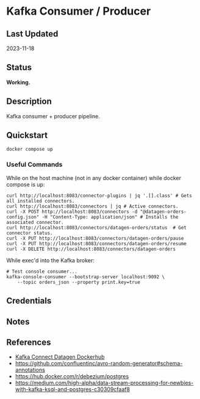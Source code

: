 # Kafka Consumer / Producer

## Last Updated

2023-11-18

## Status

**Working.**

## Description

Kafka consumer + producer pipeline.

## Quickstart

```shell
docker compose up
```

### Useful Commands

While on the host machine (not in any docker container) while docker compose is up:

```shell
curl http://localhost:8083/connector-plugins | jq '.[].class' # Gets all installed connectors.
curl http://localhost:8083/connectors | jq # Active connectors.
curl -X POST http://localhost:8083/connectors -d "@datagen-orders-config.json" -H "Content-Type: application/json" # Installs the associated connector.
curl http://localhost:8083/connectors/datagen-orders/status  # Get connector status.
curl -X PUT http://localhost:8083/connectors/datagen-orders/pause
curl -X PUT http://localhost:8083/connectors/datagen-orders/resume
curl -X DELETE http://localhost:8083/connectors/datagen-orders
```

While exec'd into the Kafka broker:

```shell
# Test console consumer...
kafka-console-consumer --bootstrap-server localhost:9092 \
    --topic orders_json --property print.key=true
```

## Credentials

## Notes

## References

- [Kafka Connect Datagen Dockerhub](https://hub.docker.com/r/cnfldemos/kafka-connect-datagen)
- <https://github.com/confluentinc/avro-random-generator#schema-annotations>
- <https://hub.docker.com/r/debezium/postgres>
- <https://medium.com/high-alpha/data-stream-processing-for-newbies-with-kafka-ksql-and-postgres-c30309cfaaf8>
